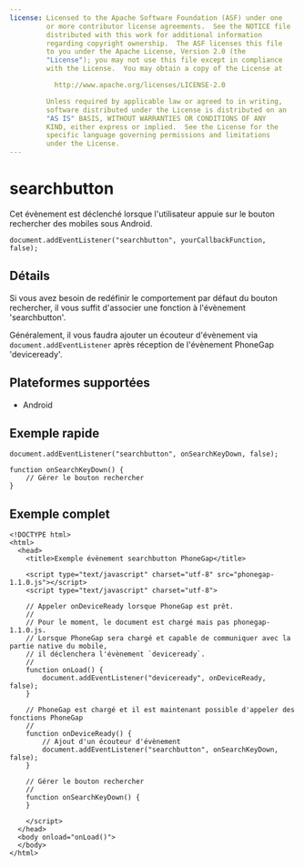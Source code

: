 ```yaml
---
license: Licensed to the Apache Software Foundation (ASF) under one
         or more contributor license agreements.  See the NOTICE file
         distributed with this work for additional information
         regarding copyright ownership.  The ASF licenses this file
         to you under the Apache License, Version 2.0 (the
         "License"); you may not use this file except in compliance
         with the License.  You may obtain a copy of the License at

           http://www.apache.org/licenses/LICENSE-2.0

         Unless required by applicable law or agreed to in writing,
         software distributed under the License is distributed on an
         "AS IS" BASIS, WITHOUT WARRANTIES OR CONDITIONS OF ANY
         KIND, either express or implied.  See the License for the
         specific language governing permissions and limitations
         under the License.
---
```


searchbutton
===========

Cet évènement est déclenché lorsque l'utilisateur appuie sur le bouton rechercher des mobiles sous Android.

    document.addEventListener("searchbutton", yourCallbackFunction, false);

Détails
-------

Si vous avez besoin de redéfinir le comportement par défaut du bouton rechercher, il vous suffit d'associer une fonction à l'évènement 'searchbutton'.

Généralement, il vous faudra ajouter un écouteur d'évènement via `document.addEventListener` après réception de l'évènement PhoneGap 'deviceready'.

Plateformes supportées
----------------------

- Android

Exemple rapide
--------------

    document.addEventListener("searchbutton", onSearchKeyDown, false);

    function onSearchKeyDown() {
        // Gérer le bouton rechercher
    }

Exemple complet
---------------

    <!DOCTYPE html>
    <html>
      <head>
        <title>Exemple évènement searchbutton PhoneGap</title>

        <script type="text/javascript" charset="utf-8" src="phonegap-1.1.0.js"></script>
        <script type="text/javascript" charset="utf-8">

        // Appeler onDeviceReady lorsque PhoneGap est prêt.
        //
        // Pour le moment, le document est chargé mais pas phonegap-1.1.0.js.
        // Lorsque PhoneGap sera chargé et capable de communiquer avec la partie native du mobile,
        // il déclenchera l'évènement `deviceready`.
        //
        function onLoad() {
            document.addEventListener("deviceready", onDeviceReady, false);
        }

        // PhoneGap est chargé et il est maintenant possible d'appeler des fonctions PhoneGap
        //
        function onDeviceReady() {
            // Ajout d'un écouteur d'évènement
            document.addEventListener("searchbutton", onSearchKeyDown, false);
        }

        // Gérer le bouton rechercher
        //
        function onSearchKeyDown() {
        }

        </script>
      </head>
      <body onload="onLoad()">
      </body>
    </html>
